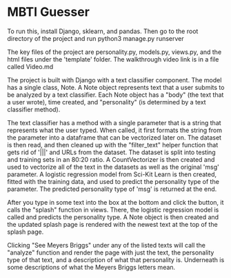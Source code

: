# MBTI Guesser
To run this, install Django, sklearn, and pandas. 
Then go to the root directory of the project and run 
python3 manage.py runserver

The key files of the project are personality.py, models.py, views.py, and the 
html files under the 'template' folder. The walkthrough video link is in a 
file called Video.md

The project is built with Django with a text classifier component. 
The model has a single class, Note. A Note object represents text that a 
user submits to be analyzed by a text classifier. 
Each Note object has a "body" (the text that a user wrote), time created, 
and "personality" (is determined by a text classifier method).

The text classifier has a method with a single parameter that is a string 
that represents what the user typed. When called, it first formats the string 
from the parameter into a dataframe that can be vectorized later on. 
The dataset is then read, and then cleaned up with the "filter_text" helper 
function that gets rid of '|||' and URLs from the dataset. The dataset is 
split into testing and training sets in an 80:20 ratio. 
A CountVectorizer is then created and used to vectorize all of the text in 
the datasets as well as the original 'msg' parameter. A logistic regression 
model from Sci-Kit Learn is then created, fitted with the training data, 
and used to predict the personality type of the parameter. The predicted 
personality type of 'msg' is returned at the end. 

After you type in some text into the box at the bottom and click the button, 
it calls the "splash" function in views. There, the logistic regression model 
is called and predicts the personality type. A Note object is then created 
and the updated splash page is rendered with the newest text at the top of 
the splash page. 

Clicking "See Meyers Briggs" under any of the listed texts will call the 
"analyze" function and render the page with just the text, the personality 
type of that text, and a description of what that personality is. Underneath 
is some descriptions of what the Meyers Briggs letters mean.
